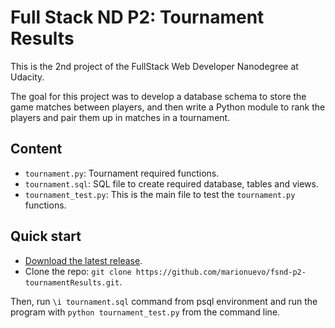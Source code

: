 # Full Stack ND P2: Tournament Results

This is the 2nd project of the FullStack Web Developer Nanodegree at Udacity.

The goal for this project was to develop a database schema to store the game matches between players, and then write a Python module to rank the players and pair them up in matches in a tournament.

## Content

- `tournament.py`: Tournament required functions.
- `tournament.sql`: SQL file to create required database, tables and views.
- `tournament_test.py`: This is the main file to test the `tournament.py` functions.

## Quick start

- [Download the latest release](https://github.com/marionuevo/fsnd-p2-tournamentResults/archive/master.zip).
- Clone the repo: `git clone https://github.com/marionuevo/fsnd-p2-tournamentResults.git`.

Then, run `\i tournament.sql` command from psql environment and run the program with `python tournament_test.py` from the command line.